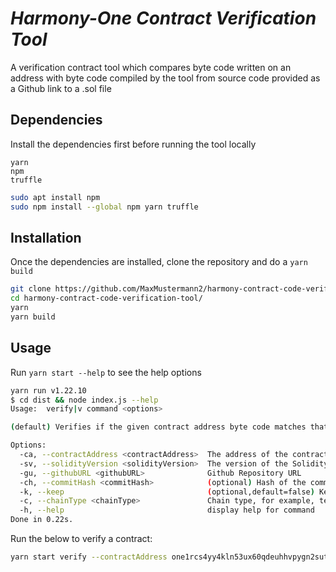 # _Harmony-One Contract Verification Tool_

A verification contract tool which compares byte code written on an address with byte code compiled by the tool from source code provided as a Github link to a .sol file

## Dependencies

Install the dependencies first before running the tool locally
```
yarn
npm
truffle
```

```bash
sudo apt install npm
sudo npm install --global npm yarn truffle
```

## Installation

Once the dependencies are installed, clone the repository and do a ``yarn build``
```bash
git clone https://github.com/MaxMustermann2/harmony-contract-code-verification-tool.git
cd harmony-contract-code-verification-tool/
yarn
yarn build
```

## Usage
Run ```yarn start --help``` to see the help options
```bash
yarn run v1.22.10
$ cd dist && node index.js --help
Usage:  verify|v command <options>

(default) Verifies if the given contract address byte code matches that generated by the tool

Options:
  -ca, --contractAddress <contractAddress>  The address of the contract
  -sv, --solidityVersion <solidityVersion>  The version of the Solidity compiler which was used to compile the contract (at deployment)
  -gu, --githubURL <githubURL>              Github Repository URL
  -ch, --commitHash <commitHash>            (optional) Hash of the commit to check out
  -k, --keep                                (optional,default=false) Keep the Github repository after the process
  -c, --chainType <chainType>               Chain type, for example, testnet or mainnet
  -h, --help                                display help for command
Done in 0.22s.
```

Run the below to verify a contract:
```bash
yarn start verify --contractAddress one1rcs4yy4kln53ux60qdeuhhvpygn2sutn500dhw --githubURL https://github.com/rachit2501/Lottery-System/blob/master/contracts/Lottery.sol --chainType testnet --solidityVersion 0.4.17
```
